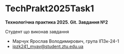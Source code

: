 # TechPrakt2025Task1
**Технологічна практика 2025. Git. Завдання №2**

Студент що виконав завдання
* Марчук Ярослав Володимирович, група ІПЗк-24-1
* ipzk241_myav@student.ztu.edu.ua
